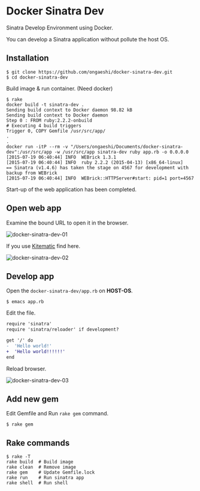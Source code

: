 # Docker Sinatra Dev

Sinatra Develop Environment using Docker.

You can develop a Sinatra application without pollute the host OS.

## Installation

```
$ git clone https://github.com/ongaeshi/docker-sinatra-dev.git
$ cd docker-sinatra-dev
```

Build image & run container. (Need docker)

```
$ rake
docker build -t sinatra-dev .
Sending build context to Docker daemon 98.82 kB
Sending build context to Docker daemon 
Step 0 : FROM ruby:2.2.2-onbuild
# Executing 4 build triggers
Trigger 0, COPY Gemfile /usr/src/app/
.
.
docker run -itP --rm -v "/Users/ongaeshi/Documents/docker-sinatra-dev":/usr/src/app -w /usr/src/app sinatra-dev ruby app.rb -o 0.0.0.0
[2015-07-19 06:40:44] INFO  WEBrick 1.3.1
[2015-07-19 06:40:44] INFO  ruby 2.2.2 (2015-04-13) [x86_64-linux]
== Sinatra (v1.4.6) has taken the stage on 4567 for development with backup from WEBrick
[2015-07-19 06:40:44] INFO  WEBrick::HTTPServer#start: pid=1 port=4567
```

Start-up of the web application has been completed.

## Open web app

Examine the bound URL to open it in the browser.

![docker-sinatra-dev-01](http://f.st-hatena.com/images/fotolife/t/tuto0621/20150719/20150719155652_original.png?1437289028)

If you use [Kitematic](https://kitematic.com/) find here.

![docker-sinatra-dev-02](http://f.st-hatena.com/images/fotolife/t/tuto0621/20150719/20150719155651_original.png?1437289057)

## Develop app

Open the `docker-sinatra-dev/app.rb` on **HOST-OS**.

```
$ emacs app.rb
```

Edit the file.

```diff
require 'sinatra'
require 'sinatra/reloader' if development?

get '/' do
-  'Hello world!'
+  'Hello world!!!!!!'
end
```

Reload browser.

![docker-sinatra-dev-03](http://f.st-hatena.com/images/fotolife/t/tuto0621/20150719/20150719155650.png?1437289106)

## Add new gem

Edit Gemfile and Run `rake gem` command.

```
$ rake gem
```

## Rake commands

```
$ rake -T
rake build  # Build image
rake clean  # Remove image
rake gem    # Update Gemfile.lock
rake run    # Run sinatra app
rake shell  # Run shell
```
